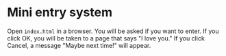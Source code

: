 # Mini entry system

Open `index.html` in a browser. You will be asked if you want to enter. If you click OK, you will be taken to a page that says "I love you." If you click Cancel, a message "Maybe next time!" will appear.

